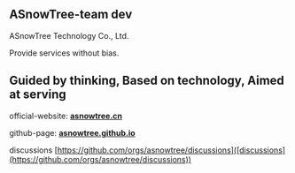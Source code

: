 ##    ASnowTree-team dev  

ASnowTree Technology Co., Ltd. 

Provide services without bias.

##  Guided by thinking, Based on technology, Aimed at serving 

official-website: [**asnowtree.cn**](https://www.asnowtree.cn)

github-page: [**asnowtree.github.io**](https://asnowtree.github.io)

discussions [https://github.com/orgs/asnowtree/discussions]([discussions](https://github.com/orgs/asnowtree/discussions))
